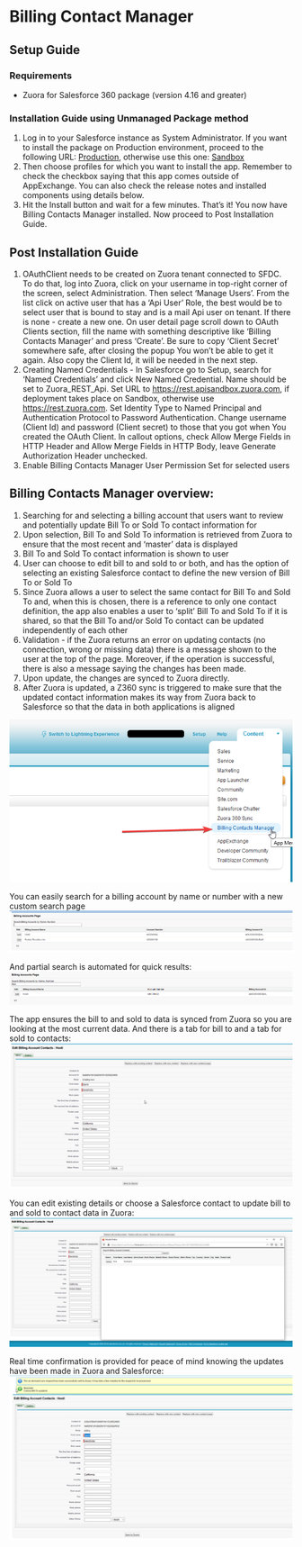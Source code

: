 # Billing Contact Manager
## Setup Guide
### Requirements
* Zuora for Salesforce 360 package (version 4.16 and greater)
### Installation Guide using Unmanaged Package method
1. Log in to your Salesforce instance as System Administrator. If you want to install the package on Production environment, proceed to the following URL: <a href="https://login.salesforce.com/packaging/installPackage.apexp?p0=04t3i000002adss">Production</a>,
otherwise use this one: <a href="https://test.salesforce.com/packaging/installPackage.apexp?p0=04t3i000002adss">Sandbox</a>
2. Then choose profiles for which you want to install the app. Remember to check the checkbox saying that this app comes outside of AppExchange. You can also check the release notes and installed components using details below.
3. Hit the Install button and wait for a few minutes. That’s it! You now have Billing Contacts Manager installed. Now proceed to Post Installation Guide.
## Post Installation Guide
1. OAuthClient needs to be created on Zuora tenant connected to SFDC. To do that, log into Zuora, click on your username in top-right corner of the screen, select Administration. Then select ‘Manage Users’. From the list click on active user that has a ‘Api User’ Role, the best would be to select user that is bound to stay and is a mail Api user on tenant. If there is none - create a new one. On user detail page scroll down to OAuth Clients section, fill the name with something descriptive like ‘Billing Contacts Manager’ and press ‘Create’. Be sure to copy ‘Client Secret’ somewhere safe, after closing the popup You won’t be able to get it again. Also copy the Client Id, it will be needed in the next step.
2. Creating Named Credentials - In Salesforce go to Setup, search for ‘Named Credentials’ and click New Named Credential. Name should be set to Zuora_REST_Api. Set URL to https://rest.apisandbox.zuora.com, if deployment takes place on Sandbox, otherwise use https://rest.zuora.com. Set Identity Type to Named Principal and Authentication Protocol to Password Authentication. Change username (Client Id) and password (Client secret) to those that you got when You created the OAuth Client. In callout options, check Allow Merge Fields in HTTP Header and Allow Merge Fields in HTTP Body, leave Generate Authorization Header unchecked.
3. Enable Billing Contacts Manager User Permission Set for selected users
## Billing Contacts Manager overview: 

1. Searching for and selecting a billing account that users want to review and potentially update Bill To or Sold To contact information for
2. Upon selection, Bill To and Sold To information is retrieved from Zuora to ensure that the most recent and ‘master’ data is displayed
3. Bill To and Sold To contact information is shown to user
4. User can choose to edit bill to and sold to or both, and has the option of selecting an existing Salesforce contact to define the new version of Bill To or Sold To
5. Since Zuora allows a user to select the same contact for Bill To and Sold To and, when this is chosen, there is a reference to only one contact definition, the app also enables a user to ‘split’ Bill To and Sold To if it is shared, so that the Bill To and/or Sold To contact can be updated independently of each other
6. Validation - if the Zuora returns an error on updating contacts (no connection, wrong or missing data) there is a message shown to the user at the top of the page. Moreover, if the operation is successful, there is also a message saying the changes has been made.
7. Upon update, the changes are synced to Zuora directly.
8. After Zuora is updated, a Z360 sync is triggered to make sure that the updated contact information makes its way from Zuora back to Salesforce so that the data in both applications is aligned

![App Menu](screenshots/img0.png?raw=true "App Menu")

You can easily search for a billing account by name or number with a new custom search page
![Search](screenshots/img1.png?raw=true "Search")

And partial search is automated for quick results: 
![Search Results](screenshots/img2.png?raw=true "Search Results")

The app ensures the bill to and sold to data is synced from Zuora so you are looking at the most current data. And there is a tab for bill to and a tab for sold to contacts:
![Sync](screenshots/img3.png?raw=true "Sync")

You can edit existing details or choose a Salesforce contact to update bill to and sold to contact data in Zuora:
![Edit](screenshots/img4.png?raw=true "Edit")

Real time confirmation is provided for peace of mind knowing the updates have been made in Zuora and Salesforce:
![Confirmation](screenshots/img5.png?raw=true "Confirmation")
